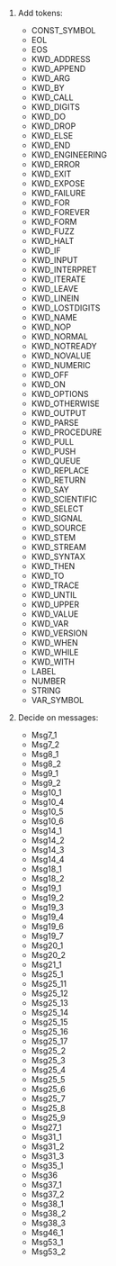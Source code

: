 1. Add tokens:
	* CONST_SYMBOL
	* EOL
	* EOS
	* KWD_ADDRESS
	* KWD_APPEND
	* KWD_ARG
	* KWD_BY
	* KWD_CALL
	* KWD_DIGITS
	* KWD_DO
	* KWD_DROP
	* KWD_ELSE
	* KWD_END
	* KWD_ENGINEERING
	* KWD_ERROR
	* KWD_EXIT
	* KWD_EXPOSE
	* KWD_FAILURE
	* KWD_FOR
	* KWD_FOREVER
	* KWD_FORM
	* KWD_FUZZ
	* KWD_HALT
	* KWD_IF
	* KWD_INPUT
	* KWD_INTERPRET
	* KWD_ITERATE
	* KWD_LEAVE
	* KWD_LINEIN
	* KWD_LOSTDIGITS
	* KWD_NAME
	* KWD_NOP
	* KWD_NORMAL
	* KWD_NOTREADY
	* KWD_NOVALUE
	* KWD_NUMERIC
	* KWD_OFF
	* KWD_ON
	* KWD_OPTIONS
	* KWD_OTHERWISE
	* KWD_OUTPUT
	* KWD_PARSE
	* KWD_PROCEDURE
	* KWD_PULL
	* KWD_PUSH
	* KWD_QUEUE
	* KWD_REPLACE
	* KWD_RETURN
	* KWD_SAY
	* KWD_SCIENTIFIC
	* KWD_SELECT
	* KWD_SIGNAL
	* KWD_SOURCE
	* KWD_STEM
	* KWD_STREAM
	* KWD_SYNTAX
	* KWD_THEN
	* KWD_TO
	* KWD_TRACE
	* KWD_UNTIL
	* KWD_UPPER
	* KWD_VALUE
	* KWD_VAR
	* KWD_VERSION
	* KWD_WHEN
	* KWD_WHILE
	* KWD_WITH
	* LABEL
	* NUMBER
	* STRING
	* VAR_SYMBOL

2. Decide on messages:
	* Msg7_1
	* Msg7_2
	* Msg8_1
	* Msg8_2
	* Msg9_1
	* Msg9_2
	* Msg10_1
	* Msg10_4
	* Msg10_5
	* Msg10_6
	* Msg14_1
	* Msg14_2
	* Msg14_3
	* Msg14_4
	* Msg18_1
	* Msg18_2
	* Msg19_1
	* Msg19_2
	* Msg19_3
	* Msg19_4
	* Msg19_6
	* Msg19_7
	* Msg20_1
	* Msg20_2
	* Msg21_1
	* Msg25_1
	* Msg25_11
	* Msg25_12
	* Msg25_13
	* Msg25_14
	* Msg25_15
	* Msg25_16
	* Msg25_17
	* Msg25_2
	* Msg25_3
	* Msg25_4
	* Msg25_5
	* Msg25_6
	* Msg25_7
	* Msg25_8
	* Msg25_9
	* Msg27_1
	* Msg31_1
	* Msg31_2
	* Msg31_3
	* Msg35_1
	* Msg36
	* Msg37_1
	* Msg37_2
	* Msg38_1
	* Msg38_2
	* Msg38_3
	* Msg46_1
	* Msg53_1
	* Msg53_2